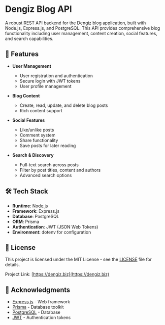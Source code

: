 # Dengiz Blog API

A robust REST API backend for the Dengiz blog application, built with Node.js, Express.js, and PostgreSQL. This API provides comprehensive blog functionality including user management, content creation, social features, and search capabilities.

## 🚀 Features

- **User Management**
  - User registration and authentication
  - Secure login with JWT tokens
  - User profile management

- **Blog Content**
  - Create, read, update, and delete blog posts
  - Rich content support

- **Social Features**
  - Like/unlike posts
  - Comment system
  - Share functionality
  - Save posts for later reading

- **Search & Discovery**
  - Full-text search across posts
  - Filter by post titles, content and authors
  - Advanced search options

## 🛠️ Tech Stack

- **Runtime**: Node.js
- **Framework**: Express.js
- **Database**: PostgreSQL
- **ORM**: Prisma
- **Authentication**: JWT (JSON Web Tokens)
- **Environment**: dotenv for configuration

## 📄 License

This project is licensed under the MIT License - see the [LICENSE](LICENSE) file for details.

Project Link: [https://dengiz.biz](https://dengiz.biz)

## 🙏 Acknowledgments

- [Express.js](https://expressjs.com/) - Web framework
- [Prisma](https://www.prisma.io/) - Database toolkit
- [PostgreSQL](https://www.postgresql.org/) - Database
- [JWT](https://jwt.io/) - Authentication tokens
